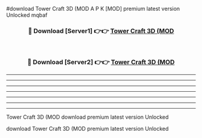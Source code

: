 #download Tower Craft 3D (MOD A P K [MOD] premium latest version Unlocked mqbaf 



<div align="center">
<h3>🔴 Download [Server1] 👉👉 <a href="https://apkdownload3.web.app/">Tower Craft 3D (MOD</a></h3><br>

<h3>🔴 Download [Server2] 👉👉 <a href="https://apkdownload3.web.app/">Tower Craft 3D (MOD</a></h3>
</div>





----------------------------------------------------------

----------------------------------------------------------

----------------------------------------------------------

----------------------------------------------------------

----------------------------------------------------------

----------------------------------------------------------

----------------------------------------------------------

Tower Craft 3D (MOD download premium latest version Unlocked

download Tower Craft 3D (MOD premium latest version Unlocked
